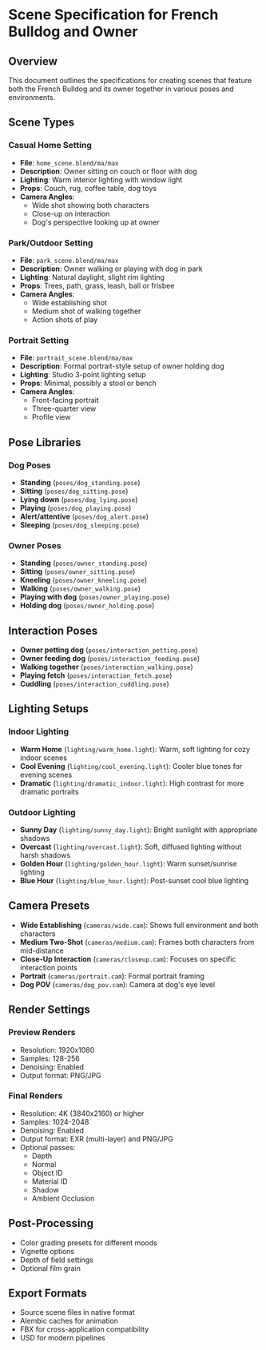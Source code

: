 # Scene Specification for French Bulldog and Owner

## Overview
This document outlines the specifications for creating scenes that feature both the French Bulldog and its owner together in various poses and environments.

## Scene Types

### Casual Home Setting
- **File**: `home_scene.blend/ma/max`
- **Description**: Owner sitting on couch or floor with dog
- **Lighting**: Warm interior lighting with window light
- **Props**: Couch, rug, coffee table, dog toys
- **Camera Angles**: 
  - Wide shot showing both characters
  - Close-up on interaction
  - Dog's perspective looking up at owner

### Park/Outdoor Setting
- **File**: `park_scene.blend/ma/max`
- **Description**: Owner walking or playing with dog in park
- **Lighting**: Natural daylight, slight rim lighting
- **Props**: Trees, path, grass, leash, ball or frisbee
- **Camera Angles**:
  - Wide establishing shot
  - Medium shot of walking together
  - Action shots of play

### Portrait Setting
- **File**: `portrait_scene.blend/ma/max`
- **Description**: Formal portrait-style setup of owner holding dog
- **Lighting**: Studio 3-point lighting setup
- **Props**: Minimal, possibly a stool or bench
- **Camera Angles**:
  - Front-facing portrait
  - Three-quarter view
  - Profile view

## Pose Libraries

### Dog Poses
- **Standing** (`poses/dog_standing.pose`)
- **Sitting** (`poses/dog_sitting.pose`)
- **Lying down** (`poses/dog_lying.pose`)
- **Playing** (`poses/dog_playing.pose`)
- **Alert/attentive** (`poses/dog_alert.pose`)
- **Sleeping** (`poses/dog_sleeping.pose`)

### Owner Poses
- **Standing** (`poses/owner_standing.pose`)
- **Sitting** (`poses/owner_sitting.pose`)
- **Kneeling** (`poses/owner_kneeling.pose`)
- **Walking** (`poses/owner_walking.pose`)
- **Playing with dog** (`poses/owner_playing.pose`)
- **Holding dog** (`poses/owner_holding.pose`)

## Interaction Poses
- **Owner petting dog** (`poses/interaction_petting.pose`)
- **Owner feeding dog** (`poses/interaction_feeding.pose`)
- **Walking together** (`poses/interaction_walking.pose`)
- **Playing fetch** (`poses/interaction_fetch.pose`)
- **Cuddling** (`poses/interaction_cuddling.pose`)

## Lighting Setups

### Indoor Lighting
- **Warm Home** (`lighting/warm_home.light`): Warm, soft lighting for cozy indoor scenes
- **Cool Evening** (`lighting/cool_evening.light`): Cooler blue tones for evening scenes
- **Dramatic** (`lighting/dramatic_indoor.light`): High contrast for more dramatic portraits

### Outdoor Lighting
- **Sunny Day** (`lighting/sunny_day.light`): Bright sunlight with appropriate shadows
- **Overcast** (`lighting/overcast.light`): Soft, diffused lighting without harsh shadows
- **Golden Hour** (`lighting/golden_hour.light`): Warm sunset/sunrise lighting
- **Blue Hour** (`lighting/blue_hour.light`): Post-sunset cool blue lighting

## Camera Presets
- **Wide Establishing** (`cameras/wide.cam`): Shows full environment and both characters
- **Medium Two-Shot** (`cameras/medium.cam`): Frames both characters from mid-distance
- **Close-Up Interaction** (`cameras/closeup.cam`): Focuses on specific interaction points
- **Portrait** (`cameras/portrait.cam`): Formal portrait framing
- **Dog POV** (`cameras/dog_pov.cam`): Camera at dog's eye level

## Render Settings

### Preview Renders
- Resolution: 1920x1080
- Samples: 128-256
- Denoising: Enabled
- Output format: PNG/JPG

### Final Renders
- Resolution: 4K (3840x2160) or higher
- Samples: 1024-2048
- Denoising: Enabled
- Output format: EXR (multi-layer) and PNG/JPG
- Optional passes:
  - Depth
  - Normal
  - Object ID
  - Material ID
  - Shadow
  - Ambient Occlusion

## Post-Processing
- Color grading presets for different moods
- Vignette options
- Depth of field settings
- Optional film grain

## Export Formats
- Source scene files in native format
- Alembic caches for animation
- FBX for cross-application compatibility
- USD for modern pipelines 